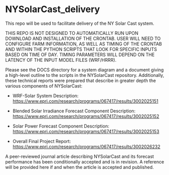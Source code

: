 # NYSolarCast_delivery
This repo will be used to facilitate delivery of the NY Solar Cast system.

THIS REPO IS NOT DESIGNED TO AUTOMATICALLY RUN UPON DOWNLOAD AND INSTALLATION OF THE CRONTAB.  USER WILL NEED TO CONFIGURE FARM INFORMATION, AS WELL AS TIMING OF THE CRONTAB AND WITHIN THE PYTHON SCRIPTS THAT LOOK FOR SPECIFIC INPUTS BASED ON TIME OF DAY.  TIMING PARAMETERS WILL DEPEND ON THE LATENCY OF THE INPUT MODEL FILES (WRF/HRRR).

Please see the DOCS directory for a system diagram and a document giving a high-level outline to the scripts in the NYSolarCast repository. Additionally, these technical reports were prepared that describe in greater depth the various components of NYSolarCast:

- WRF-Solar System Description: https://www.epri.com/research/programs/067417/results/3002025151

- Blended Solar Irradiance Forecast Component Description: https://www.epri.com/research/programs/067417/results/3002025152

- Solar Power Forecast Component Description: https://www.epri.com/research/programs/067417/results/3002025153

- Overall Final Project Report: https://www.epri.com/research/programs/067417/results/3002026232

A peer-reviewed journal article describing NYSolarCast and its forecast performance has been conditionally accepted and is in revision. A reference will be provided here if and when the article is accepted and published.
